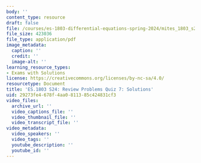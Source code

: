 ```yaml
---
body: ''
content_type: resource
draft: false
file: /courses/es-1803-differential-equations-spring-2024/mites_1803_s24_practice-quiz7-qa.pdf
file_size: 423036
file_type: application/pdf
image_metadata:
  caption: ''
  credit: ''
  image-alt: ''
learning_resource_types:
- Exams with Solutions
license: https://creativecommons.org/licenses/by-nc-sa/4.0/
resourcetype: Document
title: 'ES.1803 S24: Review Problems Quiz 7: Solutions'
uid: 29273fe4-678f-4aa0-8113-85c424831cf3
video_files:
  archive_url: ''
  video_captions_file: ''
  video_thumbnail_file: ''
  video_transcript_file: ''
video_metadata:
  video_speakers: ''
  video_tags: ''
  youtube_description: ''
  youtube_id: ''
---
```

